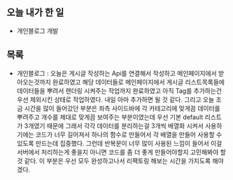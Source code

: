 ## 오늘 내가 한 일
- 개인블로그 개발

## 목록
- 개인블로그 : 오늘은 게시글 작성하는 Api를 연결해서 작성하고 메인페이지에서 받아오는것까지 완료하였고 해당 데이터들로 메인페이지에서 게시글 리스트목록들에 데이터들을 뿌려서 렌더링 시켜주는 작업까지 완료하였고 아직 Tag를 추가하는건 우선 제외시킨 상태로 작업하였다. 내일 아마 추가하면 될 것 같다. 그리고 오늘 조금 시간을 많이 들어갔던 부분은 좌측 사이드바에 각 카테고리에 맞게끔 데이터를 뿌려주고 개수를 제대로 맞게끔 보여주는 부분이였는데 우선 기본 default 리스트가 3개였기 때문에 그래서 각각 데이터를 분리하는걸 3개씩 배열화 시켜서 사용하기에는 코드가 너무 길어져서 하나의 함수로 만들어서 각 배열을 만들어 사용할 수 있도록 만드는데 집중했다. 그런데 반복문이 너무 많이 사용된 느낌이 들어서 이걸 서버에서 처리하는게 좋을지 아니면 코드를 좀 더 좋게 만들어야할지 고민해봐야 할 것 같다. 이 부분은 우선 모두 완성하고나서 리팩토링 해보는 시간을 가지도록 해야겠다.
